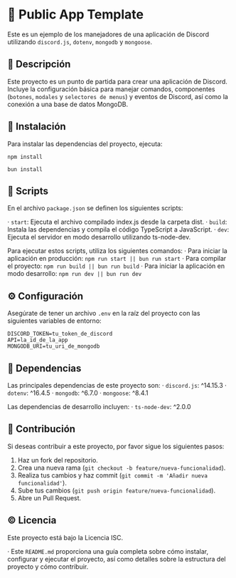 # 📱 Public App Template

Este es un ejemplo de los manejadores de una aplicación de Discord utilizando `discord.js`, `dotenv`, `mongodb` y `mongoose`.

## 📖 Descripción

Este proyecto es un punto de partida para crear una aplicación de Discord. Incluye la configuración básica para manejar comandos, componentes (`botones`, `modales` y `selectores de menus`) y eventos de Discord, así como la conexión a una base de datos MongoDB.

## 📶 Instalación

Para instalar las dependencias del proyecto, ejecuta:

```
npm install

bun install 
```

## 🔩 Scripts
En el archivo ```package.json``` se definen los siguientes scripts:

· ```start```: Ejecuta el archivo compilado index.js desde la carpeta dist.
· ```build```: Instala las dependencias y compila el código TypeScript a JavaScript.
· ```dev```: Ejecuta el servidor en modo desarrollo utilizando ts-node-dev.

Para ejecutar estos scripts, utiliza los siguientes comandos:
· Para iniciar la aplicación en producción:
   ```npm run start || bun run start```
· Para compilar el proyecto:
   ```npm run build || bun run build```
· Para iniciar la aplicación en modo desarrollo:
   ```npm run dev || bun run dev```

## ⚙️ Configuración
Asegúrate de tener un archivo `.env` en la raíz del proyecto con las siguientes variables de entorno:

```
DISCORD_TOKEN=tu_token_de_discord
API=la_id_de_la_app
MONGODB_URI=tu_uri_de_mongodb
```

## 📡 Dependencias
Las principales dependencias de este proyecto son: 
· ```discord.js```: ^14.15.3
· ```dotenv```: ^16.4.5
· ```mongodb```: ^6.7.0
· ```mongoose```: ^8.4.1

Las dependencias de desarrollo incluyen:
· `ts-node-dev`: ^2.0.0

## 🤝 Contribución
Si deseas contribuir a este proyecto, por favor sigue los siguientes pasos:

1. Haz un fork del repositorio.
2. Crea una nueva rama (`git checkout -b feature/nueva-funcionalidad`).
3. Realiza tus cambios y haz commit (`git commit -m 'Añadir nueva funcionalidad'`).
4. Sube tus cambios (`git push origin feature/nueva-funcionalidad`).
5. Abre un Pull Request.

## ©️ Licencia
Este proyecto está bajo la Licencia ISC.

· Este `README.md` proporciona una guía completa sobre cómo instalar, configurar y ejecutar el proyecto, así como detalles sobre la estructura del proyecto y cómo contribuir.

